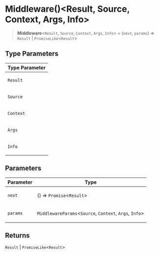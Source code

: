 # Middleware()\<Result, Source, Context, Args, Info\>

> **Middleware**\<`Result`, `Source`, `Context`, `Args`, `Info`\> = (`next`, `params`) => `Result` \| `PromiseLike`\<`Result`\>

## Type Parameters

<table>
<thead>
<tr>
<th>Type Parameter</th>
</tr>
</thead>
<tbody>
<tr>
<td>

`Result`

</td>
</tr>
<tr>
<td>

`Source`

</td>
</tr>
<tr>
<td>

`Context`

</td>
</tr>
<tr>
<td>

`Args`

</td>
</tr>
<tr>
<td>

`Info`

</td>
</tr>
</tbody>
</table>

## Parameters

<table>
<thead>
<tr>
<th>Parameter</th>
<th>Type</th>
</tr>
</thead>
<tbody>
<tr>
<td>

`next`

</td>
<td>

() => `Promise`\<`Result`\>

</td>
</tr>
<tr>
<td>

`params`

</td>
<td>

`MiddlewareParams`\<`Source`, `Context`, `Args`, `Info`\>

</td>
</tr>
</tbody>
</table>

## Returns

`Result` \| `PromiseLike`\<`Result`\>
